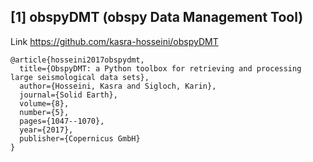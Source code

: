 ## [1] obspyDMT (obspy Data Management Tool) 
Link https://github.com/kasra-hosseini/obspyDMT

```
@article{hosseini2017obspydmt,
  title={ObspyDMT: a Python toolbox for retrieving and processing large seismological data sets},
  author={Hosseini, Kasra and Sigloch, Karin},
  journal={Solid Earth},
  volume={8},
  number={5},
  pages={1047--1070},
  year={2017},
  publisher={Copernicus GmbH}
}
```
